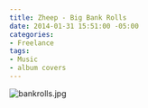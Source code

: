 ```yaml
---
title: Zheep - Big Bank Rolls
date: 2014-01-31 15:51:00 -05:00
categories:
- Freelance
tags:
- Music
- album covers
---
```


![bankrolls.jpg](/uploads/bankrolls.jpg)